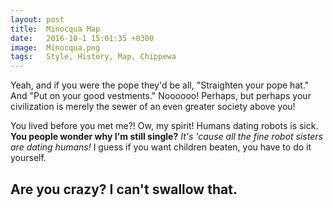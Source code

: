 ```yaml
---
layout: post
title:  Minocqua Map
date:   2016-10-1 15:01:35 +0300
image:  Minocqua.png
tags:   Style, History, Map, Chippewa
---
```

Yeah, and if you were the pope they'd be all, "Straighten your pope hat." And "Put on your good vestments." Noooooo! Perhaps, but perhaps your civilization is merely the sewer of an even greater society above you!

You lived before you met me?! Ow, my spirit! Humans dating robots is sick. __You people wonder why I'm still single?__ *It's 'cause all the fine robot sisters are dating humans!* I guess if you want children beaten, you have to do it yourself.

## Are you crazy? I can't swallow that.
